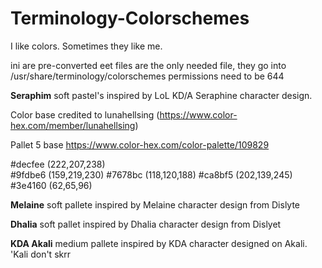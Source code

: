 # Terminology-Colorschemes
I like colors. Sometimes they like me.

ini are pre-converted 
eet files are the only needed file, they go into /usr/share/terminology/colorschemes
permissions need to be 644


**Seraphim** 
soft pastel's inspired by LoL KD/A Seraphine character design.

Color base credited to lunahellsing (https://www.color-hex.com/member/lunahellsing)

Pallet 5 base
https://www.color-hex.com/color-palette/109829

#decfee	(222,207,238)	
#9fdbe6	(159,219,230)
#7678bc	(118,120,188)
#ca8bf5	(202,139,245)
#3e4160	(62,65,96)

**Melaine**
soft pallete inspired by Melaine character design from Dislyte

**Dhalia**
soft pallet inspired by Dhalia character design from Dislyet

**KDA Akali**
medium pallete inspired by KDA character designed on Akali.
'Kali don't skrr
